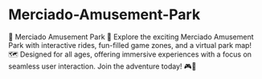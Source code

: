 # Merciado-Amusement-Park
🎢 Merciado Amusement Park 🎠 Explore the exciting Merciado Amusement Park with interactive rides, fun-filled game zones, and a virtual park map! 🗺️ Designed for all ages, offering immersive experiences with a focus on seamless user interaction. Join the adventure today! 🎮🎡
